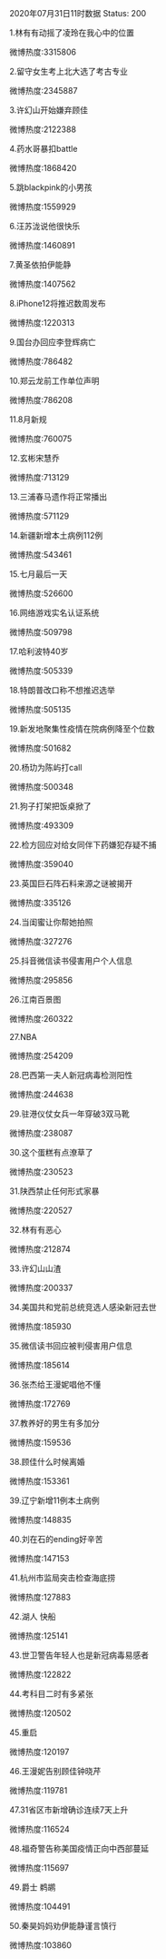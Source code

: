 2020年07月31日11时数据
Status: 200

1.林有有动摇了凌玲在我心中的位置

微博热度:3315806

2.留守女生考上北大选了考古专业

微博热度:2345887

3.许幻山开始嫌弃顾佳

微博热度:2122388

4.药水哥暴扣battle

微博热度:1868420

5.跳blackpink的小男孩

微博热度:1559929

6.汪苏泷说他很快乐

微博热度:1460891

7.黄圣依拍伊能静

微博热度:1407562

8.iPhone12将推迟数周发布

微博热度:1220313

9.国台办回应李登辉病亡

微博热度:786482

10.郑云龙前工作单位声明

微博热度:786208

11.8月新规

微博热度:760075

12.玄彬宋慧乔

微博热度:713129

13.三浦春马遗作将正常播出

微博热度:571129

14.新疆新增本土病例112例

微博热度:543461

15.七月最后一天

微博热度:526600

16.网络游戏实名认证系统

微博热度:509798

17.哈利波特40岁

微博热度:505339

18.特朗普改口称不想推迟选举

微博热度:505135

19.新发地聚集性疫情在院病例降至个位数

微博热度:501682

20.杨玏为陈屿打call

微博热度:500348

21.狗子打架把饭桌掀了

微博热度:493309

22.检方回应对给女同伴下药嫌犯存疑不捕

微博热度:359040

23.英国巨石阵石料来源之谜被揭开

微博热度:335126

24.当闺蜜让你帮她拍照

微博热度:327276

25.抖音微信读书侵害用户个人信息

微博热度:295856

26.江南百景图

微博热度:260322

27.NBA

微博热度:254209

28.巴西第一夫人新冠病毒检测阳性

微博热度:244638

29.驻港仪仗女兵一年穿破3双马靴

微博热度:238087

30.这个蛋糕有点潦草了

微博热度:230523

31.陕西禁止任何形式家暴

微博热度:220527

32.林有有恶心

微博热度:212874

33.许幻山山渣

微博热度:200337

34.美国共和党前总统竞选人感染新冠去世

微博热度:185930

35.微信读书回应被判侵害用户信息

微博热度:185614

36.张杰给王漫妮唱他不懂

微博热度:172769

37.教养好的男生有多加分

微博热度:159536

38.顾佳什么时候离婚

微博热度:153361

39.辽宁新增11例本土病例

微博热度:148835

40.刘在石的ending好辛苦

微博热度:147153

41.杭州市监局突击检查海底捞

微博热度:127883

42.湖人 快船

微博热度:125141

43.世卫警告年轻人也是新冠病毒易感者

微博热度:122822

44.考科目二时有多紧张

微博热度:120502

45.重启

微博热度:120197

46.王漫妮告别顾佳钟晓芹

微博热度:119781

47.31省区市新增确诊连续7天上升

微博热度:116524

48.福奇警告称美国疫情正向中西部蔓延

微博热度:115697

49.爵士 鹈鹕

微博热度:104491

50.秦昊妈妈劝伊能静谨言慎行

微博热度:103860

